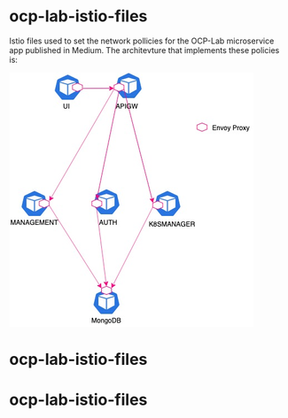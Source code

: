 # ocp-lab-istio-files

Istio files used to set the network pollicies for the OCP-Lab microservice app published in Medium. The architevture that implements these policies is:

![Flow](Istio-topology.jpg)
# ocp-lab-istio-files
# ocp-lab-istio-files
